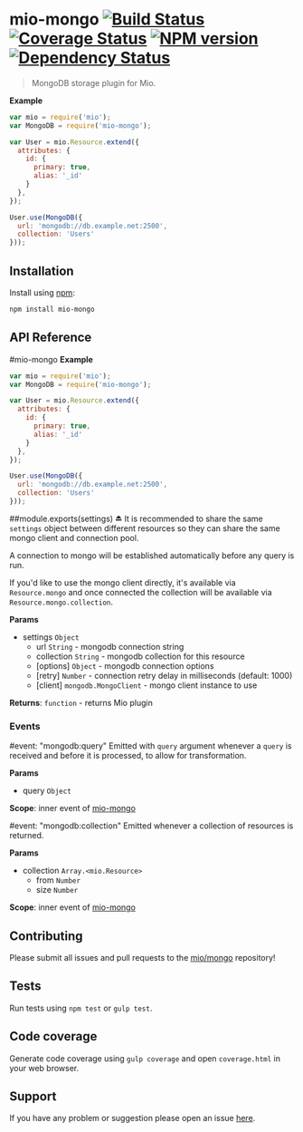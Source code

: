 # mio-mongo [![Build Status](http://img.shields.io/travis/mio/mongo.svg?style=flat)](http://travis-ci.org/mio/mongo) [![Coverage Status](https://img.shields.io/coveralls/mio/mongo.svg?style=flat)](https://coveralls.io/r/mio/mongo?branch=master) [![NPM version](http://img.shields.io/npm/v/mio-mongo.svg?style=flat)](https://www.npmjs.org/package/mio-mongo) [![Dependency Status](http://img.shields.io/david/mio/mongo.svg?style=flat)](https://david-dm.org/mio/mongo)

> MongoDB storage plugin for Mio.

**Example**  
```javascript
var mio = require('mio');
var MongoDB = require('mio-mongo');

var User = mio.Resource.extend({
  attributes: {
    id: {
      primary: true,
      alias: '_id'
    }
  },
});

User.use(MongoDB({
  url: 'mongodb://db.example.net:2500',
  collection: 'Users'
}));
```

## Installation

Install using [npm](https://www.npmjs.org/):

```sh
npm install mio-mongo
```

## API Reference

<a name="module_mio-mongo"></a>
#mio-mongo
**Example**  
```javascript
var mio = require('mio');
var MongoDB = require('mio-mongo');

var User = mio.Resource.extend({
  attributes: {
    id: {
      primary: true,
      alias: '_id'
    }
  },
});

User.use(MongoDB({
  url: 'mongodb://db.example.net:2500',
  collection: 'Users'
}));
```

<a name="exp_module_mio-mongo"></a>
##module.exports(settings) ⏏
It is recommended to share the same `settings` object between different
resources so they can share the same mongo client and connection pool.

A connection to mongo will be established automatically before any query is
run.

If you'd like to use the mongo client directly, it's available via
`Resource.mongo` and once connected the collection will be available via
`Resource.mongo.collection`.

**Params**

- settings `Object`  
  - url `String` - mongodb connection string  
  - collection `String` - mongodb collection for this resource  
  - \[options\] `Object` - mongodb connection options  
  - \[retry\] `Number` - connection retry delay in milliseconds
(default: 1000)  
  - \[client\] `mongodb.MongoClient` - mongo client instance to use  

**Returns**: `function` - returns Mio plugin  


### Events

<a name="module_mio-mongo..mongodb_query"></a>
#event: "mongodb:query"
Emitted with `query` argument whenever a `query` is received and before it
is processed, to allow for transformation.

**Params**

- query `Object`  

**Scope**: inner event of [mio-mongo](#module_mio-mongo)  

<a name="module_mio-mongo..mongodb_collection"></a>
#event: "mongodb:collection"
Emitted whenever a collection of resources is returned.

**Params**

- collection `Array.<mio.Resource>`  
  - from `Number`  
  - size `Number`  

**Scope**: inner event of [mio-mongo](#module_mio-mongo)  


## Contributing

Please submit all issues and pull requests to the [mio/mongo](http://github.com/mio/mongo) repository!

## Tests

Run tests using `npm test` or `gulp test`.

## Code coverage

Generate code coverage using `gulp coverage` and open `coverage.html` in your
web browser.

## Support

If you have any problem or suggestion please open an issue [here](https://github.com/mio/mongo/issues).
